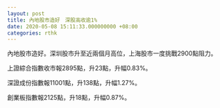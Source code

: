 ```yaml
---
layout: post
title: 內地股市造好　深股高收逾1%
date: 2020-05-08 15:11:33.000000000 +08:00
categories: rthk
---
```


內地股市造好。深圳股市升至近兩個月高位，上海股市一度挑戰2900點阻力。

上證綜合指數收市報2895點，升23點，升幅0.83%。

深證成份指數報11001點，升138點，升幅1.27%。

創業板指數報2125點，升18點，升幅0.87%。
